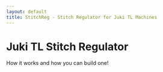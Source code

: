 ```yaml
---
layout: default
title: StitchReg - Stitch Regulator for Juki TL Machines
---
```

<h1>Juki TL Stitch Regulator</h1>

How it works and how you can build one!
